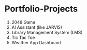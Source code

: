 # Portfolio-Projects
<ol>
<li>2048 Game</li>
<li>AI Assistant (like JARVIS)</li>
<li>Library Management System (LMS)</li>
<li>Tic Tac Toe</li>
<li>Weather App Dashboard</li>
</ol>
